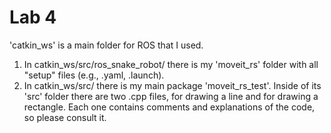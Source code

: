 # Lab 4
'catkin_ws' is a main folder for ROS that I used.
1. In catkin_ws/src/ros_snake_robot/ there is my 'moveit_rs' folder with all "setup" files (e.g., .yaml, .launch).
2. In catkin_ws/src/ there is my main package 'moveit_rs_test'. Inside of its 'src' folder there are two .cpp files, for drawing a line and for drawing a rectangle. Each one contains comments and explanations of the code, so please consult it.
